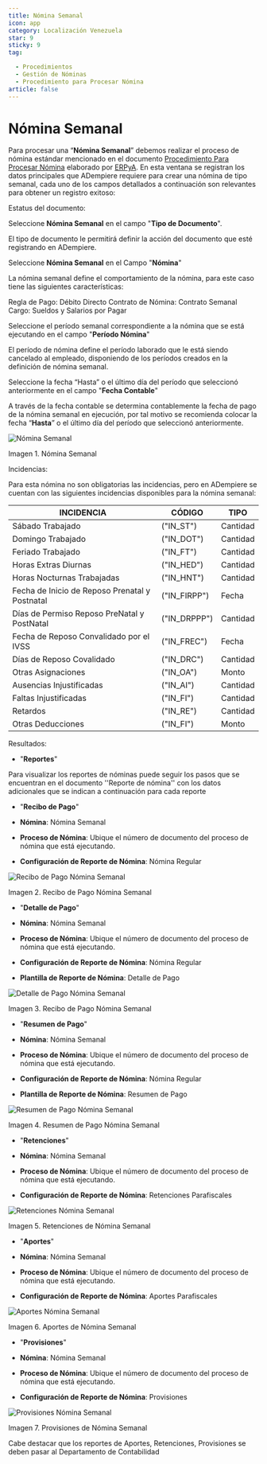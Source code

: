 ```yaml
---
title: Nómina Semanal
icon: app
category: Localización Venezuela
star: 9
sticky: 9
tag:

  - Procedimientos
  - Gestión de Nóminas
  - Procedimiento para Procesar Nómina
article: false
---
```


 **Nómina Semanal**
===================

Para procesar una “**Nómina Semanal**” debemos realizar el proceso de nómina estándar mencionado en el documento [Procedimiento Para Procesar Nómina](README.md) elaborado por [ERPyA](http://erpya.com). En esta ventana se registran los datos principales que ADempiere requiere para crear una nómina de tipo semanal, cada uno de los campos detallados a continuación son relevantes para obtener un registro exitoso:

Estatus del documento:

Seleccione **Nómina Semanal** en el campo "**Tipo de Documento**".

El tipo de documento le permitirá definir la acción del documento que esté registrando en ADempiere.

Seleccione **Nómina Semanal** en el Campo "**Nómina**"

La nómina semanal define el comportamiento de la nómina, para este caso tiene las siguientes características:

Regla de Pago: Débito Directo
Contrato de Nómina: Contrato Semanal
Cargo: Sueldos y Salarios por Pagar

Seleccione el período semanal correspondiente a la nómina que se está ejecutando en el campo "**Período Nómina**"

El período de nómina define el período laborado que le está siendo cancelado al empleado, disponiendo de los períodos creados en la definición de nómina semanal.

Seleccione la fecha “Hasta” o el último día del período que seleccionó anteriormente en el campo "**Fecha Contable**"

A través de la fecha contable se determina contablemente la fecha de pago de la nómina semanal en ejecución, por tal motivo se recomienda colocar la fecha “**Hasta**” o el último día del período que seleccionó anteriormente.

![Nómina Semanal](/assets/img/docs/lve/procedures/payroll/procedures-to-process-payroll/resources/semanal.png)

Imagen 1. Nómina Semanal

Incidencias:

Para esta nómina no son obligatorias las incidencias, pero en ADempiere se cuentan con las siguientes incidencias disponibles para la nómina semanal:

|           **INCIDENCIA**                              |     **CÓDIGO**       |    **TIPO**    |
|-------------------------------------------------------|----------------------|----------------|
| Sábado Trabajado                                      |     ("IN_ST")        |    Cantidad    |
| Domingo Trabajado                                     |     ("IN_DOT")       |    Cantidad    |
| Feriado Trabajado                                     |     ("IN_FT")        |    Cantidad    |
| Horas Extras Diurnas                                  |     ("IN_HED")       |    Cantidad    |
| Horas Nocturnas Trabajadas                            |     ("IN_HNT")       |    Cantidad    |
| Fecha de Inicio de Reposo Prenatal y Postnatal        |    ("IN_FIRPP")      |     Fecha      |
| Días de Permiso Reposo PreNatal y PostNatal           |    ("IN_DRPPP")      |    Cantidad    |
| Fecha de Reposo Convalidado por el IVSS               |     ("IN_FREC")      |     Fecha      |
| Días de Reposo Covalidado                             |     ("IN_DRC")       |    Cantidad    |
| Otras Asignaciones                                    |      ("IN_OA")       |     Monto      |
| Ausencias Injustificadas                              |      ("IN_AI")       |    Cantidad    |
| Faltas Injustificadas                                 |      ("IN_FI")       |    Cantidad    |
| Retardos                                              |      ("IN_RE")       |    Cantidad    |
| Otras Deducciones                                     |      ("IN_FI")       |     Monto      |

Resultados:

- "**Reportes**"

Para visualizar los reportes de nóminas  puede seguir los pasos que se encuentran en el documento ''Reporte de nómina'' con los datos adicionales que se indican a continuación para cada reporte

- "**Recibo de Pago**"

- **Nómina**: Nómina Semanal

- **Proceso de Nómina**: Ubique el número de documento del proceso de nómina que está ejecutando.

- **Configuración de Reporte de Nómina**: Nómina Regular

![Recibo de Pago Nómina Semanal](/assets/img/docs/lve/procedures/payroll/procedures-to-process-payroll/resources/recibosemanal.png)

Imagen 2. Recibo de Pago Nómina Semanal

- "**Detalle de Pago**"

- **Nómina**: Nómina Semanal

- **Proceso de Nómina**: Ubique el número de documento del proceso de nómina que está ejecutando.

- **Configuración de Reporte de Nómina**: Nómina Regular

- **Plantilla de Reporte de Nómina**: Detalle de Pago

![Detalle de Pago Nómina Semanal](/assets/img/docs/lve/procedures/payroll/procedures-to-process-payroll/resources/detallesemanal.png)

Imagen 3. Recibo de Pago Nómina Semanal

- "**Resumen de Pago**"

- **Nómina**: Nómina Semanal

- **Proceso de Nómina**: Ubique el número de documento del proceso de nómina que está ejecutando.

- **Configuración de Reporte de Nómina**: Nómina Regular

- **Plantilla de Reporte de Nómina**: Resumen de Pago

![Resumen de Pago Nómina Semanal](/assets/img/docs/lve/procedures/payroll/procedures-to-process-payroll/resources/resumensemanal.png)

Imagen 4. Resumen de Pago Nómina Semanal

- "**Retenciones**"

- **Nómina**: Nómina Semanal

- **Proceso de Nómina**: Ubique el número de documento del proceso de nómina que está ejecutando.

- **Configuración de Reporte de Nómina**: Retenciones Parafiscales

![Retenciones Nómina Semanal](/assets/img/docs/lve/procedures/payroll/procedures-to-process-payroll/resources/retencionessemanal.png)

Imagen 5. Retenciones de Nómina Semanal

- "**Aportes**"

- **Nómina**: Nómina Semanal

- **Proceso de Nómina**: Ubique el número de documento del proceso de nómina que está ejecutando.

- **Configuración de Reporte de Nómina**: Aportes Parafiscales

![Aportes Nómina Semanal](/assets/img/docs/lve/procedures/payroll/procedures-to-process-payroll/resources/aportessemanal.png)

Imagen 6. Aportes de Nómina Semanal

- "**Provisiones**"

- **Nómina**: Nómina Semanal

- **Proceso de Nómina**: Ubique el número de documento del proceso de nómina que está ejecutando.

- **Configuración de Reporte de Nómina**: Provisiones

![Provisiones Nómina Semanal](/assets/img/docs/lve/procedures/payroll/procedures-to-process-payroll/resources/provisionessemanal.png)

Imagen 7. Provisiones de Nómina Semanal

Cabe destacar que los reportes de Aportes, Retenciones, Provisiones se deben pasar al Departamento de Contabilidad

